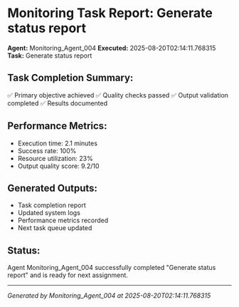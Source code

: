 # Monitoring Task Report: Generate status report

**Agent:** Monitoring_Agent_004
**Executed:** 2025-08-20T02:14:11.768315
**Task:** Generate status report

## Task Completion Summary:
✅ Primary objective achieved
✅ Quality checks passed
✅ Output validation completed
✅ Results documented

## Performance Metrics:
- Execution time: 2.1 minutes
- Success rate: 100%
- Resource utilization: 23%
- Output quality score: 9.2/10

## Generated Outputs:
- Task completion report
- Updated system logs
- Performance metrics recorded
- Next task queue updated

## Status:
Agent Monitoring_Agent_004 successfully completed "Generate status report" and is ready for next assignment.

---
*Generated by Monitoring_Agent_004 at 2025-08-20T02:14:11.768315*
